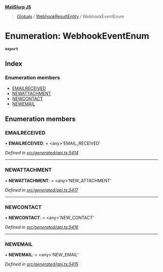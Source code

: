 **[MailSlurp JS](../README.md)**

> [Globals](../README.md) / [WebhookResultEntity](../modules/webhookresultentity.md) / WebhookEventEnum

# Enumeration: WebhookEventEnum

**`export`** 

## Index

### Enumeration members

* [EMAILRECEIVED](webhookresultentity.webhookeventenum.md#emailreceived)
* [NEWATTACHMENT](webhookresultentity.webhookeventenum.md#newattachment)
* [NEWCONTACT](webhookresultentity.webhookeventenum.md#newcontact)
* [NEWEMAIL](webhookresultentity.webhookeventenum.md#newemail)

## Enumeration members

### EMAILRECEIVED

•  **EMAILRECEIVED**:  = \<any>'EMAIL\_RECEIVED'

*Defined in [src/generated/api.ts:5414](https://github.com/mailslurp/mailslurp-client/blob/aa918cc/src/generated/api.ts#L5414)*

___

### NEWATTACHMENT

•  **NEWATTACHMENT**:  = \<any>'NEW\_ATTACHMENT'

*Defined in [src/generated/api.ts:5417](https://github.com/mailslurp/mailslurp-client/blob/aa918cc/src/generated/api.ts#L5417)*

___

### NEWCONTACT

•  **NEWCONTACT**:  = \<any>'NEW\_CONTACT'

*Defined in [src/generated/api.ts:5416](https://github.com/mailslurp/mailslurp-client/blob/aa918cc/src/generated/api.ts#L5416)*

___

### NEWEMAIL

•  **NEWEMAIL**:  = \<any>'NEW\_EMAIL'

*Defined in [src/generated/api.ts:5415](https://github.com/mailslurp/mailslurp-client/blob/aa918cc/src/generated/api.ts#L5415)*
